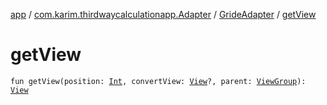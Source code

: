 [app](../../index.md) / [com.karim.thirdwaycalculationapp.Adapter](../index.md) / [GrideAdapter](index.md) / [getView](./get-view.md)

# getView

`fun getView(position: `[`Int`](https://kotlinlang.org/api/latest/jvm/stdlib/kotlin/-int/index.html)`, convertView: `[`View`](https://developer.android.com/reference/android/view/View.html)`?, parent: `[`ViewGroup`](https://developer.android.com/reference/android/view/ViewGroup.html)`): `[`View`](https://developer.android.com/reference/android/view/View.html)